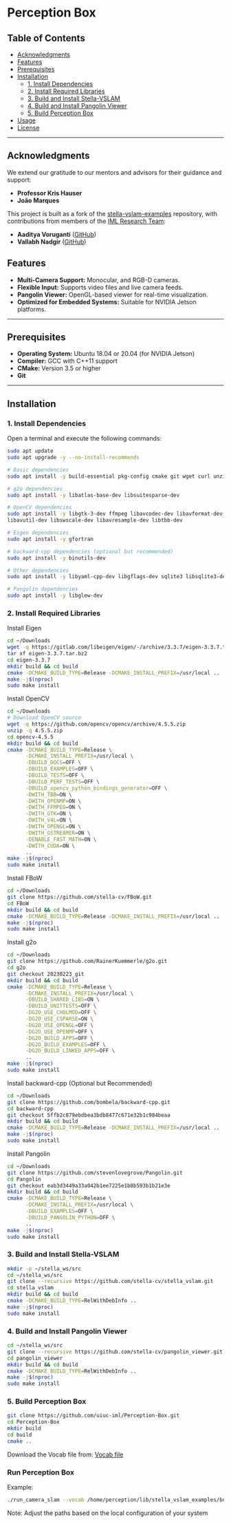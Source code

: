 # Perception Box

## Table of Contents

- [Acknowledgments](#acknowledgments)
- [Features](#features)
- [Prerequisites](#prerequisites)
- [Installation](#installation)
  - [1. Install Dependencies](#1-install-dependencies)
  - [2. Install Required Libraries](#2-install-required-libraries)
  - [3. Build and Install Stella-VSLAM](#3-build-and-install-stella-vslam)
  - [4. Build and Install Pangolin Viewer](#4-build-and-install-pangolin-viewer)
  - [5. Build Perception Box](#5-Build-Perception-Box)
- [Usage](#Run-Perception-Box)
- [License](#license)


---

## Acknowledgments

We extend our gratitude to our mentors and advisors for their guidance and support:

- **Professor Kris Hauser**  
- **João Marques**

This project is built as a fork of the [stella-vslam-examples](https://github.com/stella-cv/stella_vslam_examples) repository, with contributions from members of the [IML Research Team](https://iml.lab.illinois.edu/):

- **Aaditya Voruganti** ([GitHub](https://github.com/aadityavoru))
- **Vallabh Nadgir** ([GitHub](https://github.com/vallabhv1))

## Features

- **Multi-Camera Support:** Monocular, and RGB-D cameras.
- **Flexible Input:** Supports video files and live camera feeds.
- **Pangolin Viewer:** OpenGL-based viewer for real-time visualization.
- **Optimized for Embedded Systems:** Suitable for NVIDIA Jetson platforms.

---

## Prerequisites

- **Operating System:** Ubuntu 18.04 or 20.04 (for NVIDIA Jetson)
- **Compiler:** GCC with C++11 support
- **CMake:** Version 3.5 or higher
- **Git**

---

## Installation

### 1. Install Dependencies

Open a terminal and execute the following commands:

```bash
sudo apt update
sudo apt upgrade -y --no-install-recommends

# Basic dependencies
sudo apt install -y build-essential pkg-config cmake git wget curl unzip

# g2o dependencies
sudo apt install -y libatlas-base-dev libsuitesparse-dev

# OpenCV dependencies
sudo apt install -y libgtk-3-dev ffmpeg libavcodec-dev libavformat-dev \
libavutil-dev libswscale-dev libavresample-dev libtbb-dev

# Eigen dependencies
sudo apt install -y gfortran

# backward-cpp dependencies (optional but recommended)
sudo apt install -y binutils-dev

# Other dependencies
sudo apt install -y libyaml-cpp-dev libgflags-dev sqlite3 libsqlite3-dev

# Pangolin dependencies
sudo apt install -y libglew-dev
```

### 2. Install Required Libraries
Install Eigen

```bash
cd ~/Downloads
wget -q https://gitlab.com/libeigen/eigen/-/archive/3.3.7/eigen-3.3.7.tar.bz2
tar xf eigen-3.3.7.tar.bz2
cd eigen-3.3.7
mkdir build && cd build
cmake -DCMAKE_BUILD_TYPE=Release -DCMAKE_INSTALL_PREFIX=/usr/local ..
make -j$(nproc)
sudo make install
```
Install OpenCV
```bash
cd ~/Downloads
# Download OpenCV source
wget -q https://github.com/opencv/opencv/archive/4.5.5.zip
unzip -q 4.5.5.zip
cd opencv-4.5.5
mkdir build && cd build
cmake -DCMAKE_BUILD_TYPE=Release \
      -DCMAKE_INSTALL_PREFIX=/usr/local \
      -DBUILD_DOCS=OFF \
      -DBUILD_EXAMPLES=OFF \
      -DBUILD_TESTS=OFF \
      -DBUILD_PERF_TESTS=OFF \
      -DBUILD_opencv_python_bindings_generator=OFF \
      -DWITH_TBB=ON \
      -DWITH_OPENMP=ON \
      -DWITH_FFMPEG=ON \
      -DWITH_GTK=ON \
      -DWITH_V4L=ON \
      -DWITH_OPENGL=ON \
      -DWITH_GSTREAMER=ON \
      -DENABLE_FAST_MATH=ON \
      -DWITH_CUDA=ON \
      ..
make -j$(nproc)
sudo make install
```
Install FBoW
```bash
cd ~/Downloads
git clone https://github.com/stella-cv/FBoW.git
cd FBoW
mkdir build && cd build
cmake -DCMAKE_BUILD_TYPE=Release -DCMAKE_INSTALL_PREFIX=/usr/local ..
make -j$(nproc)
sudo make install
```

Install g2o
```bash
cd ~/Downloads
git clone https://github.com/RainerKuemmerle/g2o.git
cd g2o
git checkout 20230223_git
mkdir build && cd build
cmake -DCMAKE_BUILD_TYPE=Release \
      -DCMAKE_INSTALL_PREFIX=/usr/local \
      -DBUILD_SHARED_LIBS=ON \
      -DBUILD_UNITTESTS=OFF \
      -DG2O_USE_CHOLMOD=OFF \
      -DG2O_USE_CSPARSE=ON \
      -DG2O_USE_OPENGL=OFF \
      -DG2O_USE_OPENMP=OFF \
      -DG2O_BUILD_APPS=OFF \
      -DG2O_BUILD_EXAMPLES=OFF \
      -DG2O_BUILD_LINKED_APPS=OFF \
      ..
make -j$(nproc)
sudo make install
```
Install backward-cpp (Optional but Recommended)
```bash
cd ~/Downloads
git clone https://github.com/bombela/backward-cpp.git
cd backward-cpp
git checkout 5ffb2c879ebdbea3bdb8477c671e32b1c984beaa
mkdir build && cd build
cmake -DCMAKE_BUILD_TYPE=Release -DCMAKE_INSTALL_PREFIX=/usr/local ..
make -j$(nproc)
sudo make install
```
Install Pangolin
```bash
cd ~/Downloads
git clone https://github.com/stevenlovegrove/Pangolin.git
cd Pangolin
git checkout eab3d3449a33a042b1ee7225e1b8b593b1b21e3e
mkdir build && cd build
cmake -DCMAKE_BUILD_TYPE=Release \
      -DCMAKE_INSTALL_PREFIX=/usr/local \
      -DBUILD_EXAMPLES=OFF \
      -DBUILD_PANGOLIN_PYTHON=OFF \
      ..
make -j$(nproc)
sudo make install
```
### 3. Build and Install Stella-VSLAM
```bash
mkdir -p ~/stella_ws/src
cd ~/stella_ws/src
git clone --recursive https://github.com/stella-cv/stella_vslam.git
cd stella_vslam
mkdir build && cd build
cmake -DCMAKE_BUILD_TYPE=RelWithDebInfo ..
make -j$(nproc)
sudo make install
```
### 4. Build and Install Pangolin Viewer
```bash
cd ~/stella_ws/src
git clone --recursive https://github.com/stella-cv/pangolin_viewer.git
cd pangolin_viewer
mkdir build && cd build
cmake -DCMAKE_BUILD_TYPE=RelWithDebInfo ..
make -j$(nproc)
sudo make install
```

### 5. Build Perception Box

```bash
git clone https://github.com/uiuc-iml/Perception-Box.git
cd Perception-Box
mkdir build
cd build
cmake ..
```
Download the Vocab file from: [Vocab file](https://drive.google.com/file/d/158_S22qdE8fUNCVYpWLcF2e-X8t7DLLH/view?usp=sharing)

### Run Perception Box
Example:
```bash
./run_camera_slam --vocab /home/perception/lib/stella_vslam_examples/build/orb_vocab.fbow --config /home/perception/lib/stella_vslam_examples/build/realsense.yaml --number 4 --viewer pangolin_viewer
```
Note: Adjust the paths based on the local configuration of your system






